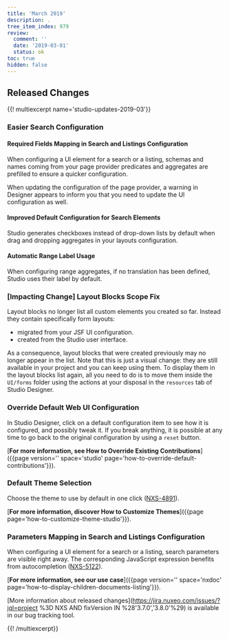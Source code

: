 ```yaml
---
title: 'March 2019'
description: .
tree_item_index: 979
review:
  comment: ''
  date: '2019-03-01'
  status: ok
toc: true
hidden: false
---
```


## Released Changes

{{! multiexcerpt name='studio-updates-2019-03'}}

<!-- 3.8.0 -->
### Easier Search Configuration

#### Required Fields Mapping in Search and Listings Configuration

When configuring a UI element for a search or a listing, schemas and names coming from your page provider predicates and aggregates are prefilled to ensure a quicker configuration.

When updating the configuration of the page provider, a warning in Designer appears to inform you that you need to update the UI configuration as well.

#### Improved Default Configuration for Search Elements

Studio generates checkboxes instead of drop-down lists by default when drag and dropping aggregates in your layouts configuration.

#### Automatic Range Label Usage

When configuring range aggregates, if no translation has been defined, Studio uses their label by default.

<!-- 3.7.0 -->

### [Impacting Change] Layout Blocks Scope Fix

Layout blocks no longer list all custom elements you created so far. Instead they contain specifically form layouts:

- migrated from your JSF UI configuration.
- created from the Studio user interface.

As a consequence, layout blocks that were created previously may no longer appear in the list. Note that this is just a visual change: they are still available in your project and you can keep using them. To display them in the layout blocks list again, all you need to do is to move them inside the `UI/forms` folder using the actions at your disposal in the `resources` tab of Studio Designer.

### Override Default Web UI Configuration

In Studio Designer, click on a default configuration item to see how it is configured, and possibly tweak it. If you break anything, it is possible at any time to go back to the original configuration by using a `reset` button.

[<i class="fa fa-long-arrow-right" aria-hidden="true"></i>**For more information, see How to Override Existing Contributions**]({{page version='' space='studio' page='how-to-override-default-contributions'}}).

### Default Theme Selection

Choose the theme to use by default in one click ([NXS-4891](https://jira.nuxeo.com/browse/NXS-4891)).

[<i class="fa fa-long-arrow-right" aria-hidden="true"></i>**For more information, discover How to Customize Themes**]({{page page='how-to-customize-theme-studio'}}).

### Parameters Mapping in Search and Listings Configuration

When configuring a UI element for a search or a listing, search parameters are visible right away. The corresponding JavaScript expression benefits from autocompletion ([NXS-5122](https://jira.nuxeo.com/browse/NXS-5122)).

[<i class="fa fa-long-arrow-right" aria-hidden="true"></i>**For more information, see our use case**]({{page version='' space='nxdoc' page='how-to-display-children-documents-listing'}}).

<!--
### Noteworthy Improvements and Bugfixes

- Bla ([NXS-0000](https://jira.nuxeo.com/browse/NXS-0000)).
-->

[More information about released changes](https://jira.nuxeo.com/issues/?jql=project %3D NXS AND fixVersion IN %28'3.7.0','3.8.0'%29) is available in our bug tracking tool.

{{! /multiexcerpt}}
